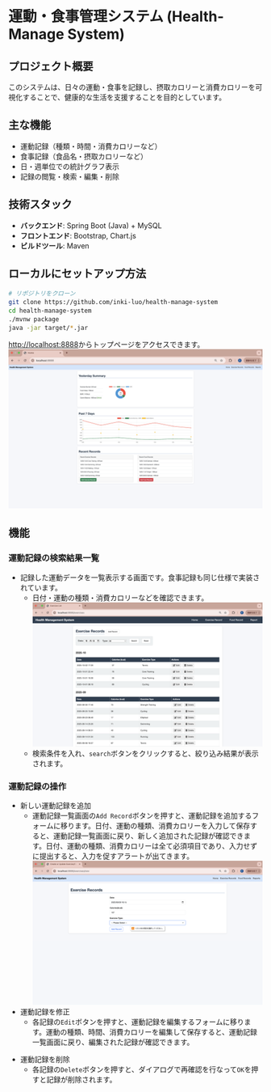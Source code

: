 # 運動・食事管理システム (Health-Manage System)

## プロジェクト概要
このシステムは、日々の運動・食事を記録し、摂取カロリーと消費カロリーを可視化することで、健康的な生活を支援することを目的としています。  

## 主な機能
- 運動記録（種類・時間・消費カロリーなど）
- 食事記録（食品名・摂取カロリーなど）
- 日・週単位での統計グラフ表示
- 記録の閲覧・検索・編集・削除

## 技術スタック
- **バックエンド**: Spring Boot (Java) + MySQL
- **フロントエンド**: Bootstrap, Chart.js
- **ビルドツール**: Maven

## ローカルにセットアップ方法
```bash
# リポジトリをクローン
git clone https://github.com/inki-luo/health-manage-system
cd health-manage-system
./mvnw package
java -jar target/*.jar
```
[http://localhost:8888](http://localhost:8888)からトップページをアクセスできます。
![image](/images/topPage.png)

## 機能
### 運動記録の検索結果一覧
+ 記録した運動データを一覧表示する画面です。食事記録も同じ仕様で実装されています。
  + 日付・運動の種類・消費カロリーなどを確認できます。
  ![運動記録の検索結果](images/exerciseListAll.png)
  + 検索条件を入れ、`search`ボタンをクリックすると、絞り込み結果が表示されます。

### 運動記録の操作
+ 新しい運動記録を追加 
  + 運動記録一覧画面の`Add Record`ボタンを押すと、運動記録を追加するフォームに移ります。日付、運動の種類、消費カロリーを入力して保存すると、運動記録一覧画面に戻り、新しく追加された記録が確認できます。日付、運動の種類、消費カロリーは全て必須項目であり、入力せずに提出すると、入力を促すアラートが出てきます。
  ![運動記録追加フォーム](images/addExerciseRecord.png)
+ 運動記録を修正
  + 各記録の`Edit`ボタンを押すと、運動記録を編集するフォームに移ります。運動の種類、時間、消費カロリーを編集して保存すると、運動記録一覧画面に戻り、編集された記録が確認できます。

[//]: # (![運動記録修正フォーム]&#40;images/editExerciseRecord.png&#41;)
+ 運動記録を削除
  + 各記録の`Delete`ボタンを押すと、ダイアログで再確認を行なって`OK`を押すと記録が削除されます。

[//]: # (    ![運動記録の削除]&#40;images/deleteExerciseRecord.png&#41;)